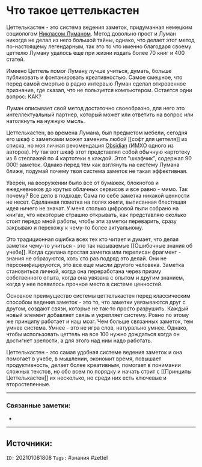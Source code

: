 # Что такое цеттелькастен

Цеттелькастен - это система ведения заметок, придуманная немецким социологом [Никласом Луманом](https://ru.wikipedia.org/wiki/Луман,_Никлас). Метод довольно прост и Луман никогда не делал из него большой тайны, однако, что делает этот метод по-настоящему легендарным, так это то что именно благодаря своему цеттелю Луману удалось еще при жизни издать более 70 книг и 400 статей. 

Имеено Цеттель помог Луману лучше учиться, думать, больше публиковать и фонтанировать креативностью. Самое смешное, что перед самой смертью в радио интервью Луман сделал откровенное признание, где сказал, что не пользуется компьютером. Остается одни вопрос: КАК? 

Луман описывает свой метод достаточно своеобразно, для него это интеллектуальный партнер, который может или ответить на вопрос или натолкнуть на нужную мысль.

Цеттелькастен, во времена Лумана, был предметом мебели, сегодня его шкаф с заметками может заменить любой [[софт для цеттеля]] из списка, но моя личная рекомендация [Obsidian](https://obsidian.md) (ИМХО одного из авторов). Ну так вот шкаф этот представлял собой обычную картотеку из 6 стеллажей по 4 картотеки в каждой. Этот "шкафчик", содержал 90 000! заметок. Однако перед тем как взглянуть на систему Лумана ближе, подумай почему твоя система заметок не такая эффективная.

Уверен, на вооружении было все от бумажек, блокнотов и ежедневников до крутых облачных сервисов и все равно - мимо. Так почему? Все дело в подходе. Сама по себе заметка никакой ценности не несет. Сделанная пометка на полях книги, выписанная блестящая идея ничего не значат. У меня столько цифровой пыли собрано на книгах, что некоторые страшно открывать, как представляю сколько стоит передо мной работы, чтобы эти заметки переварить, сразу закрываю и перехожу к чему-то более актуальному.

Это традиционная ошибка всех тех кто читает и думает, что делая заметки чему-то учиться - это так называемые [[Ошибочные знания об учебе]]. Когда сделана простая заметка или переписан фрагмент - знания не образуются, хоть сто раз подряд это делай. Они не персонифицируются, это все еще мысли другого человека. Заметка становиться личной, когда она переработана через призму собственного опыта, когда она увязана с опытом и другим знанием, когда у нее появилось прочное место в системе ценностей.

Основное преимущество системы цеттелькастен перед классическим способом ведения заметок - это то, что заметки увязываются друг с другом, создают связи, которые не так-то просто разрушить. Каждый новый элемент добавляет связь и укрепляет систему. Ровно по этому же принципу работает и наш мозг. Чем больше связанных заметок, тем умнее система. Умнее - это не игра слов, натурально умнее. Однако, чтобы использовать цеттель на все 100 нужно дождаться когда он достигнет зрелости, а для этого над ним надо работать.

Цеттелькастен - это самая удобная системе ведения заметок и она помогает в учебе, в мышлении, экономит время, повышает продуктивность, делает более креативным, помогает в понимании сложных текстов, но обо всем по порядку и начать стоит с [[Принципы Цеттелькастен]] их несколько, но среди них есть ключевые и второстепенные. 



---
### Связанные заметки:
- 

---
**Источники**: 
- 

`ID:` 202101081808
`Tags:` #знания #zettel 